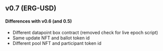 ## v0.7 (ERG-USD)

#### Differences with v0.6 (and 0.5)

- Different datapoint box contract (removed check for live epoch script)
- Same update NFT and ballot token id
- Different pool NFT and participant token id
